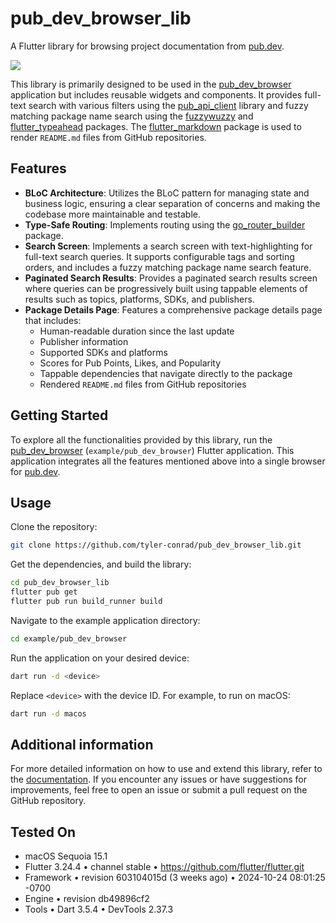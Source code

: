 # pub_dev_browser_lib

A Flutter library for browsing project documentation from
[pub.dev](https://pub.dev).

![](demo.gif)

This library is primarily designed to be used in the
[pub_dev_browser](example/pub_dev_browser) application but includes reusable
widgets and components. It provides full-text search with various filters using
the [pub_api_client](https://pub.dev/packages/pub_api_client) library and fuzzy
matching package name search using the
[fuzzywuzzy](https://pub.dev/packages/fuzzywuzzy) and
[flutter_typeahead](https://pub.dev/packages/flutter_typeahead) packages. The
[flutter_markdown](https://pub.dev/packages/flutter_markdown) package is used to
render `README.md` files from GitHub repositories.

## Features

- **BLoC Architecture**: Utilizes the BLoC pattern for managing state and
  business logic, ensuring a clear separation of concerns and making the
  codebase more maintainable and testable.
- **Type-Safe Routing**: Implements routing using the
  [go_router_builder](https://pub.dev/packages/go_router_builder) package.
- **Search Screen**: Implements a search screen with text-highlighting for
  full-text search queries. It supports configurable tags and sorting orders,
  and includes a fuzzy matching package name search feature.
- **Paginated Search Results**: Provides a paginated search results screen where
  queries can be progressively built using tappable elements of results such as
  topics, platforms, SDKs, and publishers.
- **Package Details Page**: Features a comprehensive package details page that
  includes:
  - Human-readable duration since the last update
  - Publisher information
  - Supported SDKs and platforms
  - Scores for Pub Points, Likes, and Popularity
  - Tappable dependencies that navigate directly to the package
  - Rendered `README.md` files from GitHub repositories

## Getting Started

To explore all the functionalities provided by this library, run the
[pub_dev_browser](example/pub_dev_browser) (`example/pub_dev_browser`) Flutter
application. This application integrates all the features mentioned above into a
single browser for [pub.dev](https://pub.dev).

## Usage

Clone the repository:

```sh
git clone https://github.com/tyler-conrad/pub_dev_browser_lib.git
```

Get the dependencies, and build the library:

```sh
cd pub_dev_browser_lib
flutter pub get
flutter pub run build_runner build
```

Navigate to the example application directory:

```sh
cd example/pub_dev_browser
```

Run the application on your desired device:

```sh
dart run -d <device>
```

Replace `<device>` with the device ID. For example, to run on macOS:

```sh
dart run -d macos
```

## Additional information

For more detailed information on how to use and extend this library, refer to
the [documentation](https://tyler-conrad.github.io/doc/pub_dev_browser_lib). If
you encounter any issues or have suggestions for improvements, feel free to open
an issue or submit a pull request on the GitHub repository.

## Tested On

- macOS Sequoia 15.1
- Flutter 3.24.4 • channel stable • https://github.com/flutter/flutter.git
- Framework • revision 603104015d (3 weeks ago) • 2024-10-24 08:01:25 -0700
- Engine • revision db49896cf2
- Tools • Dart 3.5.4 • DevTools 2.37.3